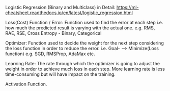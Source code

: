 Logistic Regression (Binary and Multiclass) in Detail:
https://ml-cheatsheet.readthedocs.io/en/latest/logistic_regression.html

Loss(Cost) Function / Error: Function used to find the error at each step i.e. 
how much the predicted result is varying with the actual one. 
e.g. RMS, RAE, RSE, Cross Entropy - Binary, Categorical

Optimizer: Function used to decide the weight for the next step considering the loss function in order to reduce the error.
i.e. Goal- --> Minimize(Loss function)
e.g. SGD, RMSProp, AdaMax etc.

Learning Rate: The rate through which the optimizer is going to adjust the weight in order to achieve much loss in each step.
More learning rate is less time-consuming but will have impact on the training.


Activation Function.
